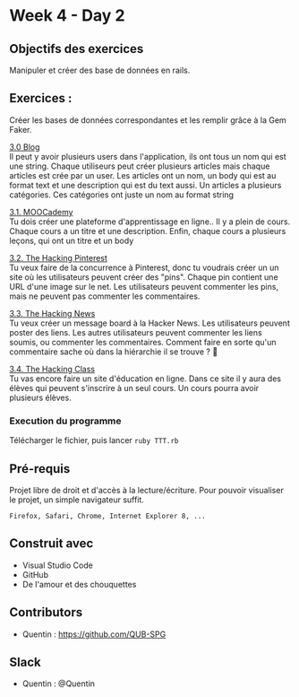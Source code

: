 # Week 4 - Day 2

## Objectifs des exercices

Manipuler et créer des base de données en rails.

## Exercices :
Créer les bases de données correspondantes et les remplir grâce à la Gem Faker.

[3.0 Blog](https://github.com/QUB-SPG/exo-bdd-rails/tree/master/Blog-DB)<br/>
Il peut y avoir plusieurs users dans l'application, ils ont tous un nom qui est une string. Chaque utiliseurs peut créer plusieurs articles mais chaque articles est crée par un user. Les articles ont un nom, un body qui est au format text et une description qui est du text aussi. Un articles a plusieurs catégories. Ces catégories ont juste un nom au format string

[3.1. MOOCademy](https://github.com/QUB-SPG/exo-bdd-rails/tree/master/MOOCademy)<br/>
Tu dois créer une plateforme d'apprentissage en ligne.. Il y a plein de cours. Chaque cours a un titre et une description. Enfin, chaque cours a plusieurs leçons, qui ont un titre et un body

[3.2. The Hacking Pinterest](https://github.com/QUB-SPG/exo-bdd-rails/tree/master/The_Hacking_Pinterest)<br/>
Tu veux faire de la concurrence à Pinterest, donc tu voudrais créer un un site où les utilisateurs peuvent créer des "pins". Chaque pin contient une URL d'une image sur le net. Les utilisateurs peuvent commenter les pins, mais ne peuvent pas commenter les commentaires.

[3.3. The Hacking News](https://github.com/QUB-SPG/exo-bdd-rails/tree/master/The-Hacking_News)<br/>
Tu veux créer un message board à la Hacker News. Les utilisateurs peuvent poster des liens. Les autres utilisateurs peuvent commenter les liens soumis, ou commenter les commentaires. Comment faire en sorte qu'un commentaire sache où dans la hiérarchie il se trouve ? 🤔

[3.4. The Hacking Class](https://github.com/QUB-SPG/exo-bdd-rails/tree/master/The-Hacking-Class)<br/>
Tu vas encore faire un site d'éducation en ligne. Dans ce site il y aura des élèves qui peuvent s'inscrire à un seul cours. Un cours pourra avoir plusieurs élèves.

### Execution du programme

Télécharger le fichier, puis lancer `ruby TTT.rb`

## Pré-requis

Projet libre de droit et d'accès à la lecture/écriture. 
Pour pouvoir visualiser le projet, un simple navigateur suffit.


```
Firefox, Safari, Chrome, Internet Explorer 8, ...
```

## Construit avec

* Visual Studio Code
* GitHub
* De l'amour et des chouquettes


## Contributors

* Quentin : https://github.com/QUB-SPG

## Slack

* Quentin : @Quentin


